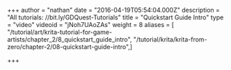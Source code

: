 +++
author = "nathan"
date = "2016-04-19T05:54:04.000Z"
description = "All tutorials: //bit.ly/GDQuest-Tutorials"
title = "Quickstart Guide Intro"
type = "video"
videoid = "jNoh7UAoZAs"
weight = 8
aliases = [ "/tutorial/art/krita-tutorial-for-game-artists/chapter_2/8_quickstart_guide_intro", "/tutorial/krita/krita-from-zero/chapter-2/08-quickstart-guide-intro",]

+++